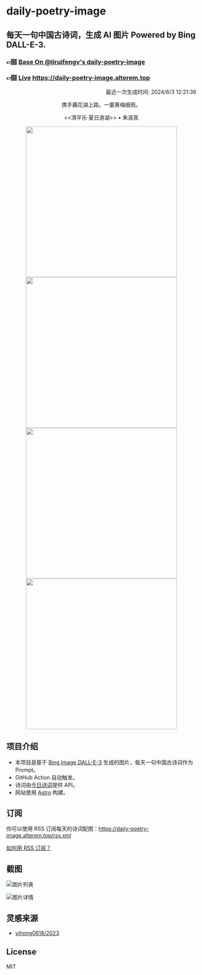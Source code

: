 
# daily-poetry-image

## 每天一句中国古诗词，生成 AI 图片 Powered by Bing DALL-E-3.

### 👉🏽 [Base On @liruifengv's daily-poetry-image](https://github.com/liruifengv/daily-poetry-image)

### 👉🏽 [Live](https://daily-poetry-image.alterem.top/) https://daily-poetry-image.alterem.top

<p align="right">
  最近一次生成时间: 2024/6/3 12:21:36
</p>
<p align="center">
携手藕花湖上路。一霎黄梅细雨。
</p>
<p align="center">
<<清平乐·夏日游湖>> • 朱淑真
</p>
<p align="center">
<img src="https://tse4.mm.bing.net/th/id/OIG1.4xpVDLNYc_HqYYpKPhXp" height="400" width="400" />
<img src="https://tse4.mm.bing.net/th/id/OIG1.kHxGNtVDAXyhRbaci1kN" height="400" width="400" />
<img src="https://tse1.mm.bing.net/th/id/OIG1.c8UgSu2WU38OHBtRYbSs" height="400" width="400" />
<img src="https://tse3.mm.bing.net/th/id/OIG1.0UeHVk6KwkX.g85hUl7H" height="400" width="400" />
</p>

## 项目介绍

-   本项目是基于 [Bing Image DALL-E-3](https://www.bing.com/images/create) 生成的图片，每天一句中国古诗词作为 Prompt。
-   GitHub Action 自动触发。
-   诗词由[今日诗词](https://www.jinrishici.com/)提供 API。
-   网站使用 [Astro](https://astro.build) 构建。

## 订阅

你可以使用 RSS 订阅每天的诗词配图：https://daily-poetry-image.alterem.top/rss.xml

[如何用 RSS 订阅？](https://zhuanlan.zhihu.com/p/55026716)

## 截图

![图片列表](./screenshots/Snipaste_2023-12-28_21-00-26.png)

![图片详情](./screenshots/Snipaste_2023-12-28_21-00-53.png)

## 灵感来源

-   [yihong0618/2023](https://github.com/yihong0618/2023)

## License

MIT
